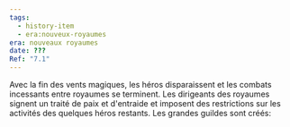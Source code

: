 ```yaml
---
tags:
  - history-item
  - era:nouveux-royaumes
era: nouveaux royaumes
date: ???
Ref: "7.1"
---
```


Avec la fin des vents magiques, les héros disparaissent et les combats incessants entre royaumes se terminent.
Les dirigeants des royaumes signent un traité de paix et d'entraide et imposent des restrictions sur les activités des quelques héros restants.
Les grandes guildes sont créés:

